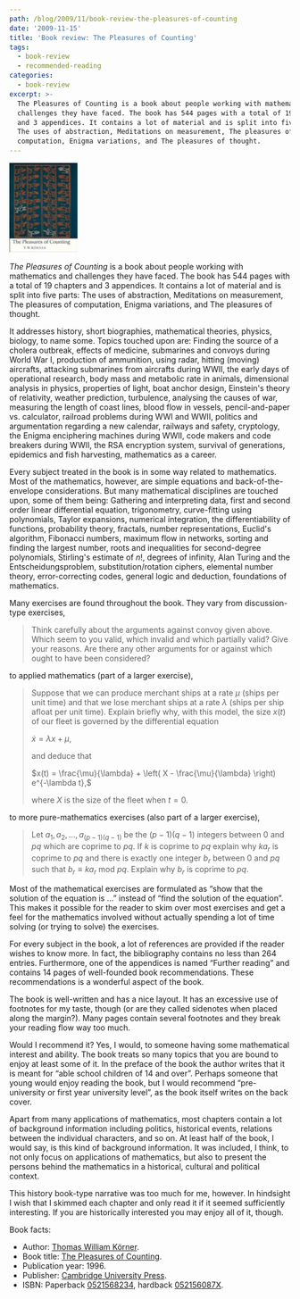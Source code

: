 ```yaml
---
path: /blog/2009/11/book-review-the-pleasures-of-counting
date: '2009-11-15'
title: 'Book review: The Pleasures of Counting'
tags:
  - book-review
  - recommended-reading
categories:
  - book-review
excerpt: >-
  The Pleasures of Counting is a book about people working with mathematics and
  challenges they have faced. The book has 544 pages with a total of 19 chapters
  and 3 appendices. It contains a lot of material and is split into five parts:
  The uses of abstraction, Meditations on measurement, The pleasures of
  computation, Enigma variations, and The pleasures of thought.
---
```

<div class="pull-right"><a href="https://en.wikipedia.org/wiki/Special:BookSources/0521568234"><img src="/media/books/korner.jpg" alt=""></a></div>

*The Pleasures of Counting* is a book about people working with mathematics and challenges they have faced. The book has 544 pages with a total of 19 chapters and 3 appendices. It contains a lot of material and is split into five parts: The uses of abstraction, Meditations on measurement, The pleasures of computation, Enigma variations, and The pleasures of thought.

It addresses history, short biographies, mathematical theories, physics, biology, to name some. Topics touched upon are: Finding the source of a cholera outbreak, effects of medicine, submarines and convoys during World War I, production of ammunition, using radar, hitting (moving) aircrafts, attacking submarines from aircrafts during WWII, the early days of operational research, body mass and metabolic rate in animals, dimensional analysis in physics, properties of light, boat anchor design, Einstein's theory of relativity, weather prediction, turbulence, analysing the causes of war, measuring the length of coast lines, blood flow in vessels, pencil-and-paper vs. calculator, railroad problems during WWI and WWII, politics and argumentation regarding a new calendar, railways and safety, cryptology, the Enigma enciphering machines during WWII, code makers and code breakers during WWII, the RSA encryption system, survival of generations, epidemics and fish harvesting, mathematics as a career.

Every subject treated in the book is in some way related to mathematics. Most of the mathematics, however, are simple equations and back-of-the-envelope considerations. But many mathematical disciplines are touched upon, some of them being: Gathering and interpreting data, first and second order linear differential equation, trigonometry, curve-fitting using polynomials, Taylor expansions, numerical integration, the differentiability of functions, probability theory, fractals, number representations, Euclid's algorithm, Fibonacci numbers, maximum flow in networks, sorting and finding the largest number, roots and inequalities for second-degree polynomials, Stirling's estimate of $n!$, degrees of infinity, Alan Turing and the Entscheidungsproblem, substitution/rotation ciphers, elemental number theory, error-correcting codes, general logic and deduction, foundations of mathematics.

Many exercises are found throughout the book. They vary from discussion-type exercises,

> Think carefully about the arguments against convoy given above. Which seem to you valid, which invalid and which partially valid? Give your reasons. Are there any other arguments for or against which ought to have been considered?

to applied mathematics (part of a larger exercise),

> Suppose that we can produce merchant ships at a rate $\mu$ (ships per unit time) and that we lose merchant ships at a rate $\lambda$ (ships per ship afloat per unit time). Explain briefly why, with this model, the size $x(t)$ of our fleet is governed by the differential equation
>
> $\dot{x} = \lambda x + \mu,$
>
> and deduce that
>
> $x(t) = \frac{\mu}{\lambda} + \left( X - \frac{\mu}{\lambda} \right) e^{-\lambda t},$
>
> where $X$ is the size of the fleet when $t=0$.

to more pure-mathematics exercises (also part of a larger exercise),

> Let $a_1, a_2, \ldots, a_{(p-1)(q-1)}$ be the $(p-1)(q-1)$ integers between $0$ and $p q$ which are coprime to $p q$. If $k$ is coprime to $p q$ explain why $k a_r$ is coprime to $p q$ and there is exactly one integer $b_r$ between $0$ and $p q$ such that $b_r \equiv k a_r \text{ mod } p q$. Explain why $b_r$ is coprime to $p q$.

Most of the mathematical exercises are formulated as &#8220;show that the solution of the equation is &#8230;&#8221; instead of &#8220;find the solution of the equation&#8221;. This makes it possible for the reader to skim over most exercises and get a feel for the mathematics involved without actually spending a lot of time solving (or trying to solve) the exercises.

For every subject in the book, a lot of references are provided if the reader wishes to know more. In fact, the bibliography contains no less than 264 entries. Furthermore, one of the appendices is named &#8220;Further reading&#8221; and contains 14 pages of well-founded book recommendations. These recommendations is a wonderful aspect of the book.

The book is well-written and has a nice layout. It has an excessive use of footnotes for my taste, though (or are they called sidenotes when placed along the margin?). Many pages contain several footnotes and they break your reading flow way too much.

Would I recommend it? Yes, I would, to someone having some mathematical interest and ability. The book treats so many topics that you are bound to enjoy at least some of it. In the preface of the book the author writes that it is meant for &#8220;able school children of 14 and over&#8221;. Perhaps someone that young would enjoy reading the book, but I would recommend &#8220;pre-university or first year university level&#8221;, as the book itself writes on the back cover.

Apart from many applications of mathematics, most chapters contain a lot of background information including politics, historical events, relations between the individual characters, and so on. At least half of the book, I would say, is this kind of background information. It was included, I think, to not only focus on applications of mathematics, but also to present the persons behind the mathematics in a historical, cultural and political context.

This history book-type narrative was too much for me, however. In hindsight I wish that I skimmed each chapter and only read it if it seemed sufficiently interesting. If you are historically interested you may enjoy all of it, though.

Book facts:

*   Author: [Thomas William K&ouml;rner](https://www.dpmms.cam.ac.uk/~twk/).
*   Book title: [The Pleasures of Counting](https://www.dpmms.cam.ac.uk/~twk/my-book.html).
*   Publication year: 1996.
*   Publisher: [Cambridge University Press](http://www.cambridge.org).
*   ISBN: Paperback [0521568234](http://en.wikipedia.org/w/index.php?title=Special:BookSources&isbn=0521568234), hardback [052156087X](http://en.wikipedia.org/w/index.php?title=Special:BookSources&isbn=052156087X).
